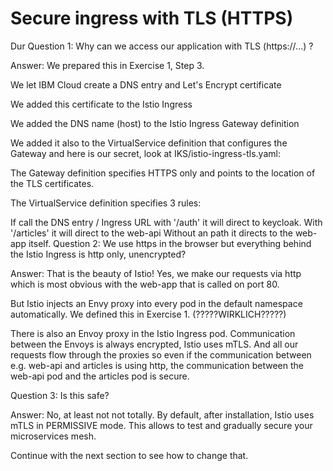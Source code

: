  # Secure ingress with TLS (HTTPS)

Dur
Question 1: Why can we access our application with TLS (https://...) ?

Answer: We prepared this in Exercise 1, Step 3.

We let IBM Cloud create a DNS entry and Let's Encrypt certificate

We added this certificate to the Istio Ingress

We added the DNS name (host) to the Istio Ingress Gateway definition

We added it also to the VirtualService definition that configures the Gateway and here is our secret, look at IKS/istio-ingress-tls.yaml:

The Gateway definition specifies HTTPS only and points to the location of the TLS certificates.

The VirtualService definition specifies 3 rules:

If call the DNS entry / Ingress URL with '/auth' it will direct to keycloak.
With '/articles' it will direct to the web-api
Without an path it directs to the web-app itself.
Question 2: We use https in the browser but everything behind the Istio Ingress is http only, unencrypted?

Answer: That is the beauty of Istio! Yes, we make our requests via http which is most obvious with the web-app that is called on port 80.

But Istio injects an Envy proxy into every pod in the default namespace automatically. We defined this in Exercise 1. (?????WIRKLICH?????)

There is also an Envoy proxy in the Istio Ingress pod. Communication between the Envoys is always encrypted, Istio uses mTLS. And all our requests flow through the proxies so even if the communication between e.g. web-api and articles is using http, the communication between the web-api pod and the articles pod is secure.

Question 3: Is this safe?

Answer: No, at least not not totally. By default, after installation, Istio uses mTLS in PERMISSIVE mode. This allows to test and gradually secure your microservices mesh.

Continue with the next section to see how to change that.